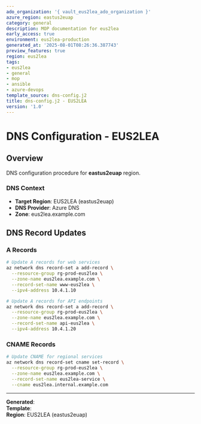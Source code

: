 ```yaml
---
ado_organization: '{ vault_eus2lea_ado_organization }'
azure_region: eastus2euap
category: general
description: MOP documentation for eus2lea
early_access: true
environment: eus2lea-production
generated_at: '2025-08-01T08:26:36.387743'
preview_features: true
region: eus2lea
tags:
- eus2lea
- general
- mop
- ansible
- azure-devops
template_source: dns-config.j2
title: dns-config.j2 - EUS2LEA
version: '1.0'
---
```



# DNS Configuration - EUS2LEA

## Overview

DNS configuration procedure for **eastus2euap** region.

### DNS Context

- **Target Region**: EUS2LEA (eastus2euap)
- **DNS Provider**: Azure DNS
- **Zone**: eus2lea.example.com

## DNS Record Updates

### A Records
```bash
# Update A records for web services
az network dns record-set a add-record \
  --resource-group rg-prod-eus2lea \
  --zone-name eus2lea.example.com \
  --record-set-name www-eus2lea \
  --ipv4-address 10.4.1.10

# Update A records for API endpoints
az network dns record-set a add-record \
  --resource-group rg-prod-eus2lea \
  --zone-name eus2lea.example.com \
  --record-set-name api-eus2lea \
  --ipv4-address 10.4.1.20
```

### CNAME Records
```bash
# Update CNAME for regional services
az network dns record-set cname set-record \
  --resource-group rg-prod-eus2lea \
  --zone-name eus2lea.example.com \
  --record-set-name eus2lea-service \
  --cname eus2lea.internal.example.com
```

---

**Generated**:   
**Template**:   
**Region**: EUS2LEA (eastus2euap)